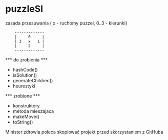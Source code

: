 # puzzleSI

  zasada przesuwania ( x - ruchomy puzzel, 0..3 - kierunki)
  
        -------------  
        |     0     |
        | 3   x   1 |
        |     2     |
        -------------

*** do zrobienia ***
  - hashCode()
  - isSolution()
  - generateChildren()
  - heurestyki

*** zrobione ***
  - konstruktory  
  - metoda mieszajaca
  - makeMove()
  - toString()
  
Minister zdrowia poleca skopiować projekt przed skorzystaniem z GitHuba
